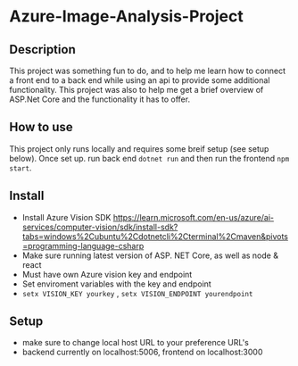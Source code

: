 # Azure-Image-Analysis-Project

## Description

This project was something fun to do, and to help me learn how to connect a front end to a back end while using an api to provide some additional functionality. This project was also to help me get a brief overview of ASP.Net Core and the functionality it has to offer.

## How to use

This project only runs locally and requires some breif setup (see setup below). Once set up. run back end `dotnet run` and then run the frontend `npm start`.
 
## Install

- Install Azure Vision SDK https://learn.microsoft.com/en-us/azure/ai-services/computer-vision/sdk/install-sdk?tabs=windows%2Cubuntu%2Cdotnetcli%2Cterminal%2Cmaven&pivots=programming-language-csharp
- Make sure running latest version of ASP. NET Core, as well as node & react
- Must have own Azure vision key and endpoint
- Set enviroment variables with the key and endpoint
- `setx VISION_KEY yourkey` , `setx VISION_ENDPOINT yourendpoint`

## Setup

- make sure to change local host URL to your preference URL's
- backend currently on localhost:5006, frontend on localhost:3000
